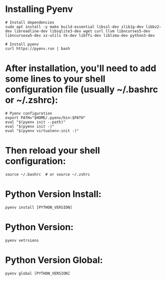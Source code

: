 # Installing Pyenv

```
# Install dependencies
sudo apt install -y make build-essential libssl-dev zlib1g-dev libbz2-dev libreadline-dev libsqlite3-dev wget curl llvm libncurses5-dev libncursesw5-dev xz-utils tk-dev libffi-dev liblzma-dev python3-dev

# Install pyenv
curl https://pyenv.run | bash
```

# After installation, you'll need to add some lines to your shell configuration file (usually ~/.bashrc or ~/.zshrc):

```
# Pyenv configuration
export PATH="$HOME/.pyenv/bin:$PATH"
eval "$(pyenv init --path)"
eval "$(pyenv init -)"
eval "$(pyenv virtualenv-init -)"
```

# Then reload your shell configuration:

```
source ~/.bashrc  # or source ~/.zshrc
```
# Python Version Install:

```
pyenv install [PYTHON_VERSION]
```

# Python Version:

```
pyenv vetrsions
```

# Python Version Global:

```
pyenv global [PYTHON_VERSION]
```
